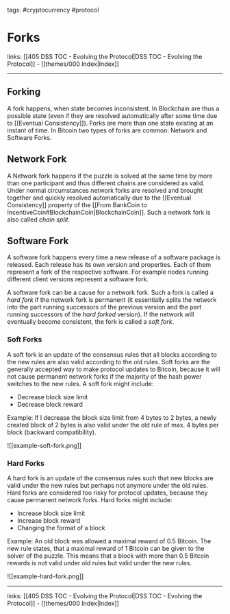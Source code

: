 tags: #cryptocurrency #protocol

# Forks

links: [[405 DSS TOC - Evolving the Protocol|DSS TOC - Evolving the Protocol]] - [[themes/000 Index|Index]]

---

## Forking

A fork happens, when state becomes inconsistent. In Blockchain are thus a possible state (even if they are resolved automatically after some time due to [[Eventual Consistency]]). Forks are more than one state existing at an instant of time. In Bitcoin two types of forks are common: Network and Software Forks.

## Network Fork

A Network fork happens if the puzzle is solved at the same time by more than one participant and thus different chains are considered as valid. Under normal circumstances network forks are resolved and brought together and quickly resolved automatically due to the [[Eventual Consistency]] property of the [[From BankCoin to IncentiveCoin#BlockchainCoin|BlockchainCoin]]. Such a network fork is also called *chain split*.

## Software Fork

A software fork happens every time a new release of a software package is released. Each release has its own version and properties. Each of them represent a fork of the respective software. For example nodes running different client versions represent a software fork.

A software fork can be a cause for a network fork. Such a fork is called a *hard fork* if the network fork is permanent (it essentially splits the network into the part running successors of the previous version and the part running successors of the *hard forked* version). If the network will eventually become consistent, the fork is called a *soft fork*.

### Soft Forks

A soft fork is an update  of the consensus rules that all blocks according to the new rules are also valid according to the old rules. Soft forks are the generally accepted way to make protocol updates to Bitcoin, because it will not cause permanent network forks if the majority of the hash power switches to the new rules. A soft fork might include:

- Decrease block size limit
- Decrease block reward

Example: If I decrease the block size limit from 4 bytes to 2 bytes, a newly created block of 2 bytes is also valid under the old rule of max. 4 bytes per block (backward compatibility).

![[example-soft-fork.png]]

### Hard Forks
 
A hard fork is an update of the consensus rules such that new blocks are valid under the new rules but perhaps not anymore under the old rules. Hard forks are considered too risky for protocol updates, because they cause permanent network forks. Hard forks might include:

- Increase block size limit
- Increase block reward
- Changing the format of a block

Example: An old block was allowed a maximal reward of 0.5 Bitcoin. The new rule states, that a maximal reward of 1 Bitcoin can be given to the solver of the puzzle. This means that a block with more than 0.5 Bitcoin rewards is not valid under old rules but valid under the new rules.

![[example-hard-fork.png]]

---
links: [[405 DSS TOC - Evolving the Protocol|DSS TOC - Evolving the Protocol]] - [[themes/000 Index|Index]]